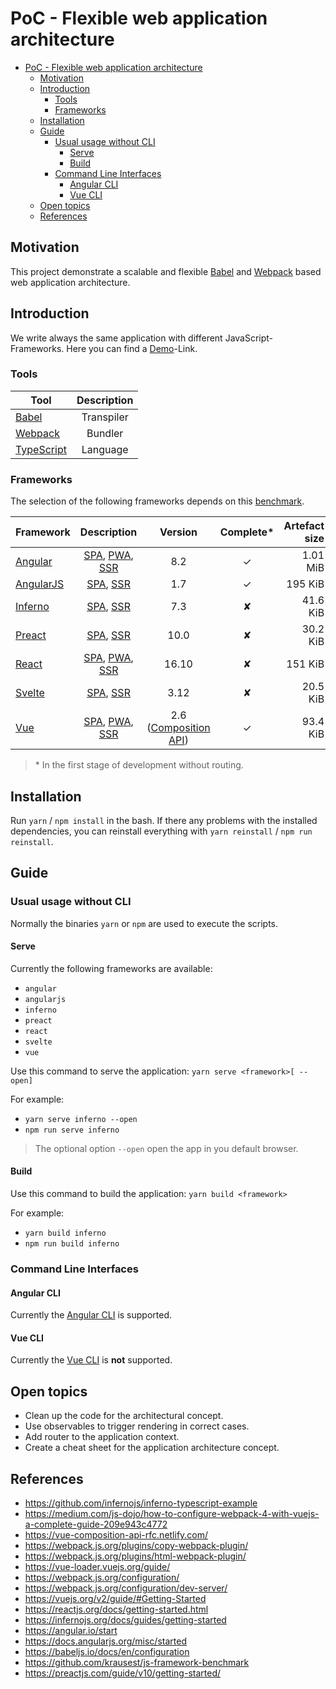 # PoC - Flexible web application architecture

- [PoC - Flexible web application architecture](#poc---flexible-web-application-architecture)
  - [Motivation](#motivation)
  - [Introduction](#introduction)
    - [Tools](#tools)
    - [Frameworks](#frameworks)
  - [Installation](#installation)
  - [Guide](#guide)
    - [Usual usage without CLI](#usual-usage-without-cli)
      - [Serve](#serve)
      - [Build](#build)
    - [Command Line Interfaces](#command-line-interfaces)
      - [Angular CLI](#angular-cli)
      - [Vue CLI](#vue-cli)
  - [Open topics](#open-topics)
  - [References](#references)

## Motivation

This project demonstrate a scalable and flexible [Babel] and [Webpack] based web application architecture.

## Introduction

We write always the same application with different JavaScript-Frameworks. Here you can find a [Demo]-Link.

### Tools

| Tool         | Description |
| ------------ | :---------: |
| [Babel]      | Transpiler  |
| [Webpack]    |   Bundler   |
| [TypeScript] |  Language   |

### Frameworks

The selection of the following frameworks depends on this [benchmark](https://krausest.github.io/js-framework-benchmark/2019/table_chrome_77.html).

| Framework   |     Description     |         Version         | Complete\* | Artefact size | Upcomming time |
| ----------- | :-----------------: | :---------------------: | :--------: | ------------: | -------------: |
| [Angular]   | [SPA], [PWA], [SSR] |           8.2           |     ✓      |      1.01 MiB |        ~125 ms |
| [AngularJS] |    [SPA], [SSR]     |           1.7           |     ✓      |       195 KiB |         ~35 ms |
| [Inferno]   |    [SPA], [SSR]     |           7.3           |     ✘      |      41.6 KiB |          ~3 ms |
| [Preact]    |    [SPA], [SSR]     |          10.0           |     ✘      |      30.2 KiB |          ~3 ms |
| [React]     | [SPA], [PWA], [SSR] |          16.10          |     ✘      |       151 KiB |          ~8 ms |
| [Svelte]    |    [SPA], [SSR]     |          3.12           |     ✘      |      20.5 KiB |          ~3 ms |
| [Vue]       | [SPA], [PWA], [SSR] | 2.6 ([Composition API]) |     ✓      |      93.4 KiB |         ~10 ms |

> \* In the first stage of development without routing.

## Installation

Run `yarn` / `npm install` in the bash. If there any problems with the installed dependencies, you can reinstall everything with `yarn reinstall` / `npm run reinstall`.

## Guide

### Usual usage without CLI

Normally the binaries `yarn` or `npm` are used to execute the scripts.

#### Serve

Currently the following frameworks are available:

- `angular`
- `angularjs`
- `inferno`
- `preact`
- `react`
- `svelte`
- `vue`

Use this command to serve the application: `yarn serve <framework>[ --open]`

For example:

- `yarn serve inferno --open`
- `npm run serve inferno`

> The optional option `--open` open the app in you default browser.

#### Build

Use this command to build the application: `yarn build <framework>`

For example:

- `yarn build inferno`
- `npm run build inferno`

### Command Line Interfaces

#### Angular CLI

Currently the [Angular CLI] is supported.

#### Vue CLI

Currently the [Vue CLI] is **not** supported.

## Open topics

- Clean up the code for the architectural concept.
- Use observables to trigger rendering in correct cases.
- Add router to the application context.
- Create a cheat sheet for the application architecture concept.

## References

- https://github.com/infernojs/inferno-typescript-example
- https://medium.com/js-dojo/how-to-configure-webpack-4-with-vuejs-a-complete-guide-209e943c4772
- https://vue-composition-api-rfc.netlify.com/
- https://webpack.js.org/plugins/copy-webpack-plugin/
- https://webpack.js.org/plugins/html-webpack-plugin/
- https://vue-loader.vuejs.org/guide/
- https://webpack.js.org/configuration/
- https://webpack.js.org/configuration/dev-server/
- https://vuejs.org/v2/guide/#Getting-Started
- https://reactjs.org/docs/getting-started.html
- https://infernojs.org/docs/guides/getting-started
- https://angular.io/start
- https://docs.angularjs.org/misc/started
- https://babeljs.io/docs/en/configuration
- https://github.com/krausest/js-framework-benchmark
- https://preactjs.com/guide/v10/getting-started/

[babel]: https://babeljs.io
[typescript]: https:/typescriptlang.org
[webpack]: https://webpack.js.org
[angular]: https://angular.io
[angularjs]: https://angularjs.org
[inferno]: https://infernojs.org
[preact]: https://preactjs.com
[react]: https://reactjs.org
[vue]: https://vuejs.org
[spa]: https://en.wikipedia.org/wiki/Single-page_application
[pwa]: https://de.wikipedia.org/wiki/Progressive_Web_App
[composition api]: https://vue-composition-api-rfc.netlify.com
[js-benchmark]: https://krausest.github.io/js-framework-benchmark/2019/table_chrome_77.html
[angular cli]: https://cli.angular.io
[vue cli]: https://cli.vuejs.org
[svelte]: https://svelte.dev
[svelte-loader]: https://github.com/sveltejs/svelte-loader
[babel-loader]: https://github.com/babel/babel-loader
[ssr]: https://medium.com/@baphemot/whats-server-side-rendering-and-do-i-need-it-cb42dc059b38
[demo]: http://github.modevel.de/poc
